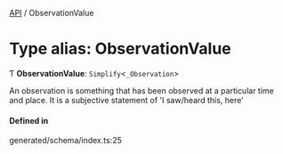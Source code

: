[API](../README.md) / ObservationValue

# Type alias: ObservationValue

Ƭ **ObservationValue**: `Simplify`<`_Observation`\>

An observation is something that has been observed at a particular time and place. It is a subjective statement of 'I saw/heard this, here'

#### Defined in

generated/schema/index.ts:25
